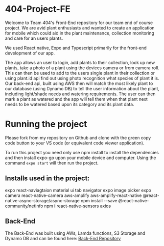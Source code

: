 # 404-Project-FE

Welcome to Team 404's Front-End repository for our team end of course project.
We are avid plant enthusiasts and wanted to create an application for mobile which could aid in the plant maintenance,
collection monitoring and care for an users plants.

We used React native, Expo and Typescript primarily for the front-end development of our app.

The app allows an user to login, add plants to their collection, look up new plants, take a photo of a plant using the devices camera or from camera roll. This can then be used to add to the users single plant in their collection or using plant.id api find out using photo recognition what species of plant it is.
Our back-end api, built using AWS then will match the most likely plant to our database (using Dynamo DB) to tell the user information about the plant, including light/shade needs and watering requirements. The user can then mark a plant as watered and the app will tell them when that plant next needs to be watered based upon its category and its plant data.

# Running the project

Please fork from my repository on Github and clone with the green copy code button to your VS code (or equivalent code viewer application).

To run this project you need only use npm install to install the dependencies and then install expo-go upon your mobile device and computer.
Using the command `expo start` will then run the project.

## Installs used in the project:

expo
react-naviagtaion
material ui
tab navigator
expo image picker
expo camera
react-native-camera
aws-amplify
aws-amplify-react-native
@react-native-async-storage/async-storage
npm install --save @react-native-community/netinfo
npm i react-native-sensors
axios

## Back-End

The Back-End was built using AWs, Lamda functions, S3 Storage and Dynamo DB and can be found here:
[Back-End Repository](https://github.com/Elbeera/Plant-Manager-App-FE)
